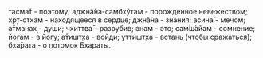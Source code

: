 тасма̄т - поэтому; аджн̃а̄на-самбхӯтам - порожденное невежеством; хр̣т-стхам - находящееся в сердце; джн̃а̄на - знания; асина̄ - мечом; а̄тманах̣ - души; чхиттва̄ - разрубив; энам - это; сам̇ш́айам - сомнение; йогам - в йогу; а̄тишт̣ха - войди; уттишт̣ха - встань (чтобы сражаться); бха̄рата - о потомок Бхараты.